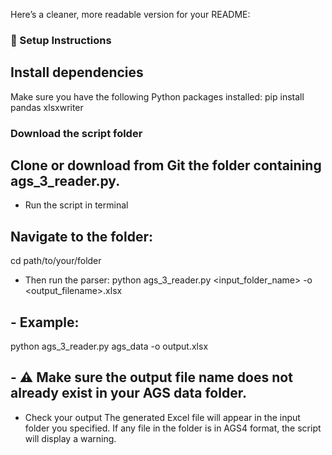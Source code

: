 Here’s a cleaner, more readable version for your README:

### 🔧 Setup Instructions
## Install dependencies
Make sure you have the following Python packages installed:
pip install pandas xlsxwriter
### Download the script folder
## Clone or download from Git the folder containing ags_3_reader.py.
- Run the script in terminal
## Navigate to the folder:
cd path/to/your/folder
- Then run the parser:
python ags_3_reader.py <input_folder_name> -o <output_filename>.xlsx

## - Example:
python ags_3_reader.py ags_data -o output.xlsx
## -  ⚠️ Make sure the output file name does not already exist in your AGS data folder.
- Check your output
The generated Excel file will appear in the input folder you specified.
If any file in the folder is in AGS4 format, the script will display a warning.
